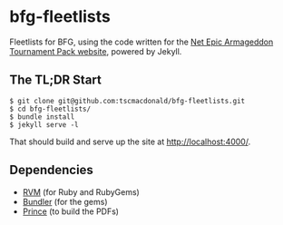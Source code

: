 # bfg-fleetlists

Fleetlists for BFG, using the code written for the [Net Epic Armageddon Tournament Pack website](http://tp.net-armageddon.org/), powered by Jekyll.

## The TL;DR Start

    $ git clone git@github.com:tscmacdonald/bfg-fleetlists.git
    $ cd bfg-fleetlists/
    $ bundle install
    $ jekyll serve -l

That should build and serve up the site at [http://localhost:4000/](http://localhost:4000/).

## Dependencies

 * [RVM](https://rvm.io/) (for Ruby and RubyGems)
 * [Bundler](http://bundler.io/) (for the gems)
 * [Prince](https://www.princexml.com/) (to build the PDFs)
